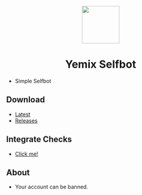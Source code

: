 <p align="center">
  <img width="100" src="https://raw.githubusercontent.com/fosscord/fosscord/master/assets/logo_big_transparent.png" />
</p>
<h1 align="center">Yemix Selfbot</h1>

- Simple Selfbot

## Download
- [Latest](https://github.com/yemixzy/axois/releases/latest)
- [Releases](https://github.com/yemixzy/axois/releases)

## Integrate Checks
- [Click me!](https://gist.githubusercontent.com/yemix/9088d9e2f01fdf8180b179ea3c4cbc99/raw/acba58666659a26c9fa42a4fb94182af38ee83de/pueblo-ui-selfbot.json)

## About
- Your account can be banned.
